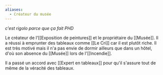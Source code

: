 ```yaml
---
aliases:
  - Créateur du musée
---
```


*c'est rigolo parce que ça fait PHD*

Le créateur de l'[[Exposition de peintures]] et le propriétaire du [[Musée]]. Il a réussi à emprunter des tableaux comme [[Le Cri]] car il est plutôt riche. Il est très motivé mais il n'a pas envie de dormir ailleurs que dans un hôtel, d'où son absence du [[Musée]] lors de l'[[Incendie]].

Il a passé un accord avec [[Expert en tableaux]] pour qu'il s'assure tout de même de la véracité des tableaux.